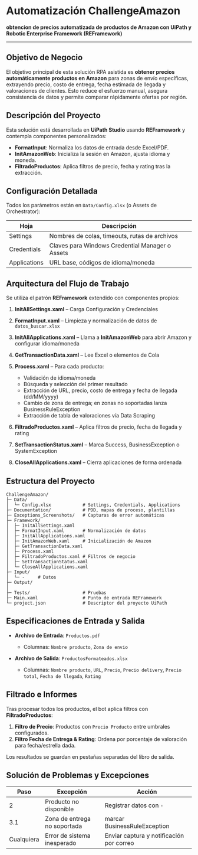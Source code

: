 
# Automatización ChallengeAmazon

**obtencion de precios automatizada de productos de Amazon con UiPath y Robotic Enterprise Framework (REFramework)**

---

## Objetivo de Negocio
El objetivo principal de esta solución RPA asistida es **obtener precios automáticamente productos en Amazon** para zonas de envío específicas, extrayendo precio, costo de entrega, fecha estimada de llegada y valoraciones de clientes. Esto reduce el esfuerzo manual, asegura consistencia de datos y permite comparar rápidamente ofertas por región.

## Descripción del Proyecto
Esta solución está desarrollada en **UiPath Studio** usando **REFramework** y contempla componentes personalizados:
- **FormatInput**: Normaliza los datos de entrada desde Excel/PDF.
- **InitAmazonWeb**: Inicializa la sesión en Amazon, ajusta idioma y moneda.
- **FiltradoProductos**: Aplica filtros de precio, fecha y rating tras la extracción.

## Configuración Detallada

Todos los parámetros están en `Data/Config.xlsx` (o Assets de Orchestrator):

| Hoja         | Descripción                                     |
| ------------ | ----------------------------------------------- |
| Settings     | Nombres de colas, timeouts, rutas de archivos   |
| Credentials  | Claves para Windows Credential Manager o Assets |
| Applications | URL base, códigos de idioma/moneda              |

## Arquitectura del Flujo de Trabajo

Se utiliza el patrón **REFramework** extendido con componentes propios:

1. **InitAllSettings.xaml** – Carga Configuración y Credenciales
2. **FormatInput.xaml** – Limpieza y normalización de datos de `datos_buscar.xlsx`
3. **InitAllApplications.xaml** – Llama a **InitAmazonWeb** para abrir Amazon y configurar idioma/moneda
4. **GetTransactionData.xaml** – Lee Excel o elementos de Cola
5. **Process.xaml** – Para cada producto:

   * Validación de idioma/moneda
   * Búsqueda y selección del primer resultado
   * Extracción de URL, precio, costo de entrega y fecha de llegada (dd/MM/yyyy)
   * Cambio de zona de entrega; en zonas no soportadas lanza BusinessRuleException
   * Extracción de tabla de valoraciones vía Data Scraping
6. **FiltradoProductos.xaml** – Aplica filtros de precio, fecha de llegada y rating
7. **SetTransactionStatus.xaml** – Marca Success, BusinessException o SystemException
8. **CloseAllApplications.xaml** – Cierra aplicaciones de forma ordenada

## Estructura del Proyecto

```text
ChallengeAmazon/
├─ Data/
│  └─ Config.xlsx            # Settings, Credentials, Applications
├─ Documentation/            # PDD, mapas de proceso, plantillas
├─ Exceptions_Screenshots/   # Capturas de error automáticas
├─ Framework/
│  ├─ InitAllSettings.xaml
│  ├─ FormatInput.xaml       # Normalización de datos
│  ├─ InitAllApplications.xaml
│  ├─ InitAmazonWeb.xaml     # Inicialización de Amazon
│  ├─ GetTransactionData.xaml
│  ├─ Process.xaml
│  ├─ FiltradoProductos.xaml # Filtros de negocio
│  ├─ SetTransactionStatus.xaml
│  └─ CloseAllApplications.xaml
├─ Input/
│  └─ -     # Datos
├─ Output/
│  
├─ Tests/                    # Pruebas
├─ Main.xaml                 # Punto de entrada REFramework
└─ project.json              # Descriptor del proyecto UiPath
```

## Especificaciones de Entrada y Salida

* **Archivo de Entrada**: `Productos.pdf`

  * Columnas: `Nombre producto`, `Zona de envio`
* **Archivo de Salida**: `ProductosFormateados.xlsx`

  * Columnas: `Nombre producto`, `URL`, `Precio`, `Precio delivery`, `Precio total`, `Fecha de llegada`, `Rating`

## Filtrado e Informes

Tras procesar todos los productos, el bot aplica filtros con **FiltradoProductos**:

1. **Filtro de Precio**: Productos con `Precio Producto` entre umbrales configurados.
2. **Filtro Fecha de Entrega & Rating**: Ordena por porcentaje de valoración para fecha/estrella dada.

Los resultados se guardan en pestañas separadas del libro de salida.

## Solución de Problemas y Excepciones

| Paso       | Excepción                    | Acción                                           |
| ---------- | ---------------------------- | ------------------------------------------------ |
| 2          | Producto no disponible       | Registrar datos con `-`                          |
| 3.1        | Zona de entrega no soportada | marcar BusinessRuleException                     |
| Cualquiera | Error de sistema inesperado  | Enviar captura y notificación por correo         |
